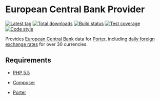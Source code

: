 European Central Bank Provider
==============================

[![Latest tag][Version image]][Releases]
[![Total downloads][Downloads image]][Downloads]
[![Build status][Build image]][Build]
[![Test coverage][Coverage image]][Coverage]
[![Code style][Style image]][Style]

Provides [European Central Bank](http://www.ecb.europa.eu) data for [Porter][Porter], including
[daily foreign exchange rates][Fx rates] for over 30 currencies.

Requirements
------------

- [PHP 5.5](http://php.net)
- [Composer](http://getcomposer.org)
- [Porter][Porter]


  [Releases]: https://github.com/Provider/European-Central-Bank/releases
  [Version image]: https://poser.pugx.org/provider/european-central-bank/version "Latest version"
  [Downloads]: https://packagist.org/packages/provider/european-central-bank
  [Downloads image]: https://poser.pugx.org/provider/european-central-bank/downloads "Total downloads"
  [Build]: http://travis-ci.org/Provider/European-Central-Bank
  [Build image]: https://travis-ci.org/Provider/European-Central-Bank.svg "Build status"
  [Coverage]: https://coveralls.io/github/Provider/European-Central-Bank
  [Coverage image]: https://coveralls.io/repos/Provider/European-Central-Bank/badge.svg "Test coverage"
  [Style]: https://styleci.io/repos/61535152
  [Style image]: https://styleci.io/repos/61535152/shield?style=flat "Code style"

  [Porter]: https://github.com/ScriptFUSION/Porter
  [Fx rates]: http://www.ecb.europa.eu/stats/exchange/eurofxref/html/index.en.html
